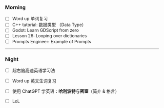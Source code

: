 ### Morning

- [ ] Word up 单词复习
- [ ] C++ tutorial: 数据类型 （Data Type）
- [ ] Godot: Learn GDScript from zero 
- [ ] Lesson 26: Looping over dictionaries
- [ ] Prompts Engineer: Example of Prompts
---
### Night

- [ ] 超右脑高速英语学习法
- [ ] Word up 英文生词复习
- [ ] 使用 ChatGPT 学英语：**哈利波特与密室**（简介 & 格言）
- [ ] LoL

